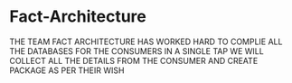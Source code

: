 # Fact-Architecture
THE TEAM FACT ARCHITECTURE HAS WORKED HARD TO COMPLIE  ALL THE DATABASES FOR THE CONSUMERS IN A SINGLE TAP WE WILL COLLECT ALL THE DETAILS FROM THE CONSUMER AND CREATE PACKAGE AS PER THEIR WISH

